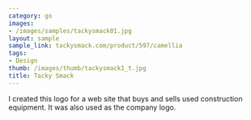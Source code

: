```yaml
---
category: go
images:
- /images/samples/tackysmack01.jpg
layout: sample
sample_link: tackysmack.com/product/597/camellia
tags:
- Design
thumb: /images/thumb/tackysmack1_t.jpg
title: Tacky Smack
---
```

I created this logo for a web site that buys and sells used construction equipment. It was also used as the company logo.
